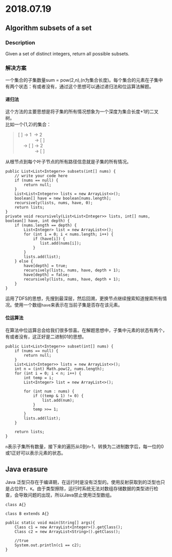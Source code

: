# 2018.07.19

## Algorithm subsets of a set
### Description
Given a set of distinct integers, return all possible subsets.

### 解决方案

一个集合的子集数量sum = pow(2,n),(n为集合长度)。每个集合的元素在子集中有两个状态：有或者没有，通过这个思想可以通过递归法和位运算法解题。

#### 递归法
这个方法的主要思想是将子集的所有情况想象为一个深度为集合长度+1的二叉树。  
比如一个{1,2}的集合：
>[ ] -> 1 &#160;-> 2  
>&#160;&#160;&#160;&#160;&#160;&#160;&#160;&#160;&#160;&#160;&#160;&#160;&#160;-> [ ]  
>&#160;&#160;&#160;&#160;-> [ ]&#160;-> 2  
>&#160;&#160;&#160;&#160;&#160;&#160;&#160;&#160;&#160;&#160;&#160;&#160;&#160;-> [ ]    

从根节点到每个叶子节点的所有路径信息就是子集的所有情况。
```
public List<List<Integer>> subsets(int[] nums) {
    // write your code here
    if (nums == null) {
        return null;
    }
    List<List<Integer>> lists = new ArrayList<>();
    boolean[] have = new boolean[nums.length];
    recursively(lists, nums, have, 0);
    return lists;
}
private void recursively(List<List<Integer>> lists, int[] nums, boolean[] have, int depth) {
    if (nums.length == depth) {
        List<Integer> list = new ArrayList<>();
        for (int i = 0; i < nums.length; i++) {
            if (have[i]) {
               list.add(nums[i]);
            }
        }
        lists.add(list);
    } else {
        have[depth] = true;
        recursively(lists, nums, have, depth + 1);
        have[depth] = false;
        recursively(lists, nums, have, depth + 1);
    }
}
```
运用了DFS的思想，先搜到最深层，然后回溯，更换节点继续搜索知道搜索所有情况。使用一个数组`have`来表示在当前子集是否存在该元素。

#### 位运算法 
在算法中位运算总会给我们很多惊喜。在解题思想中，子集中元素的状态有两个，有或者没有，这正好是二进制01的思想。

```
public List<List<Integer>> subset(int[] nums) {
    if (nums == null) {
        return null;
    }
    List<List<Integer>> lists = new ArrayList<>();
    int n = (int) Math.pow(2, nums.length);
    for (int i = 0; i < n; i++) {
        int temp = i;
        List<Integer> list = new ArrayList<>();
    
        for (int num : nums) {
            if ((temp & 1) != 0) {
                list.add(num);
            }
            temp >>= 1;
        }
        lists.add(list);
    }

    return lists;
}
```
`n`表示子集所有数量，接下来的遍历从0到n-1，转换为二进制数字后，每一位的0或1正好可以表示元素的状态。

## Java erasure

Java 泛型只存在于编译期，在运行时是没有泛型的。使用反射获取到的泛型也只是占位符`T`、`K`。由于类型擦除，运行时系统无法对数组存储数据的类型进行检查，会导致问题的出现，所以Java禁止使用泛型数组。

```
class A{}

class B extends A{}

public static void main(String[] args){
    Class c1 = new ArrayList<Integer>().getClass();
    Class c2 = new ArrayList<String>().getClass();
    
    //true
    System.out.println(c1 == c2);
}
```